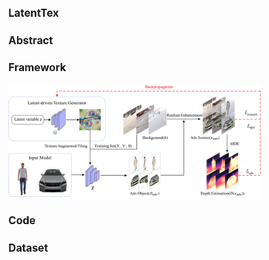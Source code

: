 ## LatentTex


## Abstract

## Framework
![image-framework](https://github.com/dongdong-lab/LatentTex/blob/main/framework.png)

## Code



## Dataset


```

